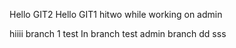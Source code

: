 Hello GIT2
Hello GIT1
hitwo
while working on admin


hiiii
branch 1
test
In branch test
admin branch
dd
sss
